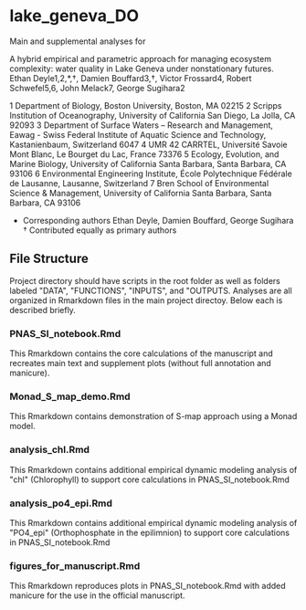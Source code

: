# lake_geneva_DO

Main and supplemental analyses for

A hybrid empirical and parametric approach for managing ecosystem complexity: water quality in Lake Geneva under nonstationary futures.
Ethan Deyle1,2,*,†, Damien Bouffard3,†, Victor Frossard4, Robert Schwefel5,6, John Melack7, George Sugihara2

1 Department of Biology, Boston University, Boston, MA 02215
2 Scripps Institution of Oceanography, University of California San Diego, La Jolla, CA 92093
3 Department of Surface Waters – Research and Management, Eawag - Swiss Federal Institute of Aquatic Science and Technology, Kastanienbaum, Switzerland 6047
4 UMR 42 CARRTEL, Université Savoie Mont Blanc, Le Bourget du Lac, France 73376
5 Ecology, Evolution, and Marine Biology, University of California Santa Barbara, Santa Barbara, CA 93106
6 Environmental Engineering Institute, École Polytechnique Fédérale de Lausanne, Lausanne, Switzerland
7 Bren School of Environmental Science & Management, University of California Santa Barbara, Santa Barbara, CA 93106
* Corresponding authors Ethan Deyle, Damien Bouffard, George Sugihara
† Contributed equally as primary authors

## File Structure

Project directory should have scripts in the root folder as well as folders labeled "DATA", "FUNCTIONS", "INPUTS", and "OUTPUTS. Analyses are all organized in Rmarkdown files in the main project directoy. Below each is described briefly.

### PNAS_SI_notebook.Rmd

This Rmarkdown contains the core calculations of the manuscript and recreates main text and supplement plots (without full annotation and manicure).

### Monad_S_map_demo.Rmd

This Rmarkdown contains demonstration of S-map approach using a Monad model.

### analysis_chl.Rmd

This Rmarkdown contains additional empirical dynamic modeling analysis of "chl" (Chlorophyll) to support core calculations in PNAS_SI_notebook.Rmd

### analysis_po4_epi.Rmd

This Rmarkdown contains additional empirical dynamic modeling analysis of "PO4_epi" (Orthophosphate in the epilimnion) to support core calculations in PNAS_SI_notebook.Rmd

### figures_for_manuscript.Rmd

This Rmarkdown reproduces plots in PNAS_SI_notebook.Rmd with added manicure for the use in the official manuscript.
